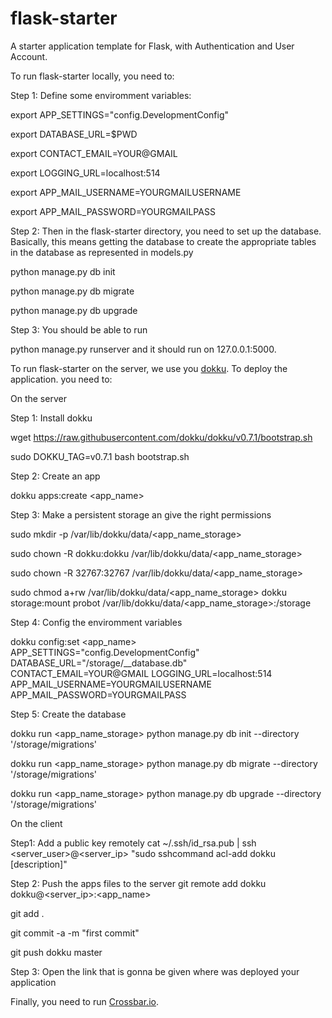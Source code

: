 # flask-starter
A starter application template for Flask, with Authentication and User Account.

To run flask-starter locally, you need to:

Step 1: Define some enviromment variables:

export APP_SETTINGS="config.DevelopmentConfig"

export DATABASE_URL=$PWD

export CONTACT_EMAIL=YOUR@GMAIL

export LOGGING_URL=localhost:514

export APP_MAIL_USERNAME=YOURGMAILUSERNAME

export APP_MAIL_PASSWORD=YOURGMAILPASS


Step 2: Then in the flask-starter directory, you need to set up the database. Basically, this means getting the database to create the appropriate tables in the database as represented in models.py

python manage.py db init

python manage.py db migrate

python manage.py db upgrade


Step 3: You should be able to run 

python manage.py runserver
and it should run on 127.0.0.1:5000.

To run flask-starter on the server, we use you [dokku](http://dokku.viewdocs.io/dokku). To deploy the application. you need to:

On the server

Step 1: Install dokku

wget https://raw.githubusercontent.com/dokku/dokku/v0.7.1/bootstrap.sh

sudo DOKKU_TAG=v0.7.1 bash bootstrap.sh 

Step 2: Create an app

dokku apps:create <app_name>

Step 3: Make a persistent storage an give the right permissions

sudo mkdir -p  /var/lib/dokku/data/<app_name_storage>

sudo chown -R dokku:dokku /var/lib/dokku/data/<app_name_storage>

sudo chown -R 32767:32767 /var/lib/dokku/data/<app_name_storage>

sudo chmod a+rw /var/lib/dokku/data/<app_name_storage>
dokku storage:mount probot /var/lib/dokku/data/<app_name_storage>:/storage

Step 4: Config the enviromment variables

dokku config:set <app_name> APP_SETTINGS="config.DevelopmentConfig" DATABASE_URL="/storage/__database.db" CONTACT_EMAIL=YOUR@GMAIL LOGGING_URL=localhost:514 APP_MAIL_USERNAME=YOURGMAILUSERNAME APP_MAIL_PASSWORD=YOURGMAILPASS

Step 5: Create the database

dokku run <app_name_storage> python manage.py db init    --directory '/storage/migrations'

dokku run <app_name_storage> python manage.py db migrate --directory '/storage/migrations'

dokku run <app_name_storage> python manage.py db upgrade --directory '/storage/migrations'

On the client

Step1: Add a public key remotely
cat ~/.ssh/id_rsa.pub | ssh <server_user>@<server_ip> "sudo sshcommand acl-add dokku [description]"

Step 2: Push the apps files to the server
git remote add dokku dokku@<server_ip>:<app_name>

git add .

git commit -a -m "first commit"

git push dokku master

Step 3: Open the link that is gonna be given where was deployed your application




Finally, you need to run  [Crossbar.io]().
